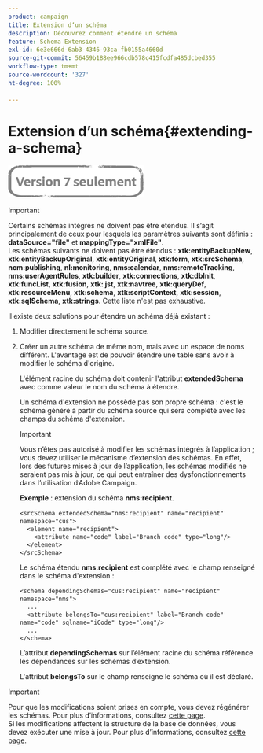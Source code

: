 ```yaml
---
product: campaign
title: Extension dʼun schéma
description: Découvrez comment étendre un schéma
feature: Schema Extension
exl-id: 6e3e666d-6ab3-4346-93ca-fb0155a4660d
source-git-commit: 56459b188ee966cdb578c415fcdfa485dcbed355
workflow-type: tm+mt
source-wordcount: '327'
ht-degree: 100%

---
```


# Extension dʼun schéma{#extending-a-schema}

![](../../assets/v7-only.svg)

>[!IMPORTANT]
>
>Certains schémas intégrés ne doivent pas être étendus. Il s’agit principalement de ceux pour lesquels les paramètres suivants sont définis :\
>**dataSource=&quot;file&quot;** et **mappingType=&quot;xmlFile&quot;**.\
>Les schémas suivants ne doivent pas être étendus : **xtk:entityBackupNew**, **xtk:entityBackupOriginal**, **xtk:entityOriginal**, **xtk:form**, **xtk:srcSchema**, **ncm:publishing**, **nl:monitoring**, **nms:calendar**, **nms:remoteTracking**, **nms:userAgentRules**, **xtk:builder**, **xtk:connections**, **xtk:dbInit**, **xtk:funcList**, **xtk:fusion**, **xtk: jst**, **xtk:navtree**, **xtk:queryDef**, **xtk:resourceMenu**, **xtk:schema**, **xtk:scriptContext**, **xtk:session**, **xtk:sqlSchema**, **xtk:strings**.
>Cette liste n&#39;est pas exhaustive.

Il existe deux solutions pour étendre un schéma déjà existant :

1. Modifier directement le schéma source.
1. Créer un autre schéma de même nom, mais avec un espace de noms différent. L&#39;avantage est de pouvoir étendre une table sans avoir à modifier le schéma d&#39;origine.

   L&#39;élément racine du schéma doit contenir l&#39;attribut **extendedSchema** avec comme valeur le nom du schéma à étendre.

   Un schéma d&#39;extension ne possède pas son propre schéma : c&#39;est le schéma généré à partir du schéma source qui sera complété avec les champs du schéma d&#39;extension.

   >[!IMPORTANT]
   >
   >Vous n’êtes pas autorisé à modifier les schémas intégrés à l’application ; vous devez utiliser le mécanisme d’extension des schémas. En effet, lors des futures mises à jour de l’application, les schémas modifiés ne seraient pas mis à jour, ce qui peut entraîner des dysfonctionnements dans l’utilisation d’Adobe Campaign.

   **Exemple** : extension du schéma **nms:recipient**.

   ```
   <srcSchema extendedSchema="nms:recipient" name="recipient" namespace="cus">
     <element name="recipient">
       <attribute name="code" label="Branch code" type="long"/>
     </element>
   </srcSchema>
   ```

   Le schéma étendu **nms:recipient** est complété avec le champ renseigné dans le schéma d&#39;extension :

   ```
   <schema dependingSchemas="cus:recipient" name="recipient" namespace="nms">
     ...
     <attribute belongsTo="cus:recipient" label="Branch code" name="code" sqlname="iCode" type="long"/>
     ...
   </schema>
   ```

   L’attribut **dependingSchemas** sur l’élément racine du schéma référence les dépendances sur les schémas d’extension.

   L&#39;attribut **belongsTo** sur le champ renseigne le schéma où il est déclaré.

>[!IMPORTANT]
>
>Pour que les modifications soient prises en compte, vous devez régénérer les schémas. Pour plus dʼinformations, consultez [cette page](../../configuration/using/regenerating-schemas.md).\
>Si les modifications affectent la structure de la base de données, vous devez exécuter une mise à jour. Pour plus dʼinformations, consultez [cette page](../../configuration/using/updating-the-database-structure.md).
